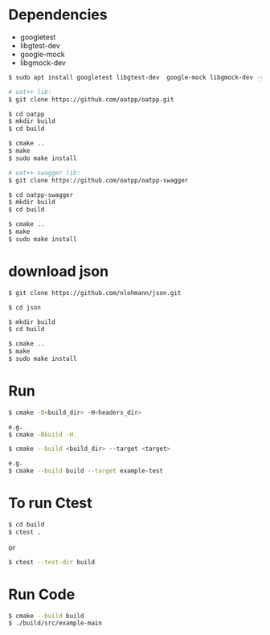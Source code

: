 # Dependencies
- googletest
- libgtest-dev
- google-mock
- libgmock-dev

```bash
$ sudo apt install googletest libgtest-dev  google-mock libgmock-dev -y

# oat++ lib:
$ git clone https://github.com/oatpp/oatpp.git

$ cd oatpp
$ mkdir build
$ cd build

$ cmake ..
$ make
$ sudo make install

# oat++-swagger lib: 
$ git clone https://github.com/oatpp/oatpp-swagger

$ cd oatpp-swagger
$ mkdir build
$ cd build

$ cmake ..
$ make
$ sudo make install
```

# download json
```bash
$ git clone https://github.com/nlohmann/json.git

$ cd json

$ mkdir build
$ cd build

$ cmake ..
$ make
$ sudo make install
```


# Run
```bash
$ cmake -B<build_dir> -H<headers_dir>

e.g.
$ cmake -Bbuild -H.
```
```bash
$ cmake --build <build_dir> --target <target>

e.g.
$ cmake --build build --target example-test
```

# To run Ctest
```bash
$ cd build
$ ctest .
```
or
```bash
$ ctest --test-dir build
```

# Run Code
```bash
$ cmake --build build
$ ./build/src/example-main
```
